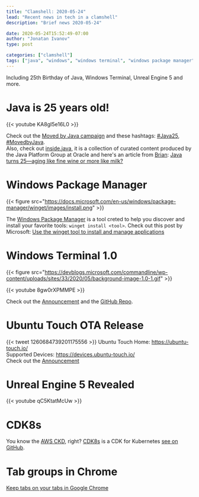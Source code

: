 ```yaml
---
title: "Clamshell: 2020-05-24"
lead: "Recent news in tech in a clamshell"
description: "Brief news 2020-05-24"

date: 2020-05-24T15:52:49-07:00
author: "Jonatan Ivanov"
type: post

categories: ["clamshell"]
tags: ["java", "windows", "windows terminal", "windows package manager", "microsoft", "ubuntu", "ubuntu touch", "mobile", "Unreal", "Unreal Engine", "cloud", "cdk8s"]
---
```


Including 25th Birthday of Java, Windows Terminal, Unreal Engine 5 and more.
<!--more-->

# Java is 25 years old!

{{< youtube KA8gI5e16L0 >}}
<br>

Check out the [Moved by Java campaign](https://www.oracle.com/java/moved-by-java/) and these hashtags: [#Java25](https://twitter.com/hashtag/Java25), [#MovedbyJava](https://twitter.com/hashtag/MovedbyJava).  
Also, check out [inside.java](https://inside.java/about/), it is a collection of curated content produced by the Java Platform Group at Oracle and here's an article from [Brian](https://mobile.twitter.com/BrianVerm): [Java turns 25—aging like fine wine or more like milk?](https://snyk.io/blog/java-turns-25/)

# Windows Package Manager

{{< figure src="https://docs.microsoft.com/en-us/windows/package-manager/winget/images/install.png" >}}

The [Windows Package Manager](https://github.com/microsoft/winget-cli) is a tool creted to help you discover and install your favorite tools: `winget install <tool>`. Check out this post by Microsoft: [Use the winget tool to install and manage applications](https://docs.microsoft.com/en-us/windows/package-manager/winget/)

# Windows Terminal 1.0

{{< figure src="https://devblogs.microsoft.com/commandline/wp-content/uploads/sites/33/2020/05/background-image-1.0-1.gif" >}}

{{< youtube 8gw0rXPMMPE >}}
<br>

Check out the [Announcement](https://devblogs.microsoft.com/commandline/windows-terminal-1-0/) and the [GitHub Repo](https://github.com/microsoft/terminal).

# Ubuntu Touch OTA Release

{{< tweet 1260684739201175556 >}}
Ubuntu Touch Home: https://ubuntu-touch.io/  
Supported Devices: https://devices.ubuntu-touch.io/  
Check out the [Announcement](https://ubports.com/blog/ubports-blog-1/post/ubuntu-touch-ota-12-release-276)

# Unreal Engine 5 Revealed

{{< youtube qC5KtatMcUw >}}
<br>

# CDK8s

You know the [AWS CKD](https://aws.amazon.com/cdk/), right? [CDK8s](https://cdk8s.io/) is a CDK for Kubernetes [see on GitHub](https://github.com/awslabs/cdk8s).

# Tab groups in Chrome

[Keep tabs on your tabs in Google Chrome](https://www.blog.google/products/chrome/manage-tabs-with-google-chrome/)
